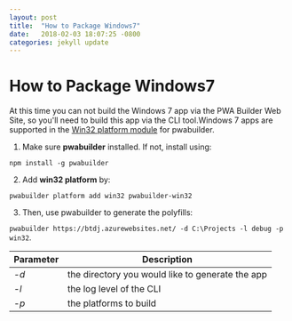 ```yaml
---
layout: post
title:  "How to Package Windows7"
date:   2018-02-03 18:07:25 -0800
categories: jekyll update
---
```


# How to Package Windows7

At this time you can not build the Windows 7 app via the PWA Builder Web Site, so you'll need to build this app via the CLI tool.Windows 7 apps are supported in the [Win32 platform module](https://www.npmjs.com/package/pwabuilder-win32) for pwabuilder.

1. Make sure **pwabuilder** installed. If not, install using: 

`npm install -g pwabuilder`

2. Add **win32 platform** by: 

`pwabuilder platform add win32 pwabuilder-win32`

3. Then, use pwabuilder to generate the polyfills:

 `pwabuilder https://btdj.azurewebsites.net/ -d C:\Projects -l debug -p win32`. 

  Parameter |  Description
 --- | --- 
 *-d* | the directory you would like to generate the app
 *-l* | the log level of the CLI
 *-p* | the platforms to build